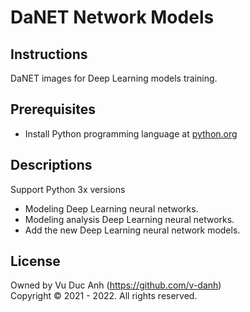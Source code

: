 # DaNET Network Models


## Instructions
DaNET images for Deep Learning models training.

## Prerequisites
+ Install Python programming language at <a href="https://www.python.org/" target="_blank">python.org</a>

## Descriptions
Support Python 3x versions
+ Modeling Deep Learning neural networks.
+ Modeling analysis Deep Learning neural networks.
+ Add the new Deep Learning neural network models.

## License
Owned by Vu Duc Anh (https://github.com/v-danh) </br>
Copyright © 2021 - 2022. All rights reserved.
